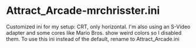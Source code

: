 # Attract_Arcade-mrchrisster.ini

Customized ini for my setup: CRT, only horizontal. I'm also using an S-Video adapter and some cores like Mario Bros. show weird colors so I disabled them.
To use this ini instead of the default, rename to Attract_Arcade.ini
